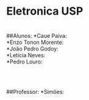 # Eletronica USP
#

##Alunos:
*Caue Paiva:
<br>
*Enzo Tonon Morente:
<br>
*João Pedro Godoy:
<br>
*Letícia Neves:
<br>
*Pedro Louro: 

<br><br>

##Professor:
*Simôes: 
